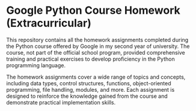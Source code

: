 # Google Python Course Homework (Extracurricular)

This repository contains all the homework assignments completed during the Python course offered by Google in my second year of university. The course, not part of the official school program, provided comprehensive training and practical exercises to develop proficiency in the Python programming language.

The homework assignments cover a wide range of topics and concepts, including data types, control structures, functions, object-oriented programming, file handling, modules, and more. Each assignment is designed to reinforce the knowledge gained from the course and demonstrate practical implementation skills.
